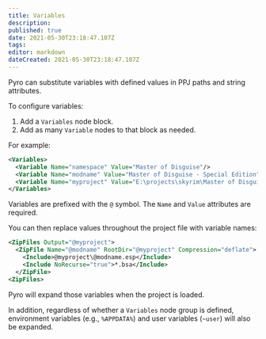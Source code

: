 ```yaml
---
title: Variables
description: 
published: true
date: 2021-05-30T23:18:47.107Z
tags: 
editor: markdown
dateCreated: 2021-05-30T23:18:47.107Z
---
```


Pyro can substitute variables with defined values in PPJ paths and string attributes.

To configure variables:

1. Add a `Variables` node block.
2. Add as many `Variable` nodes to that block as needed.

For example:

```xml
<Variables>
  <Variable Name="namespace" Value="Master of Disguise"/>
  <Variable Name="modname" Value="Master of Disguise - Special Edition"/>
  <Variable Name="myproject" Value="E:\projects\skyrim\Master of Disguise - Special Edition"/>
</Variables>
```

Variables are prefixed with the `@` symbol. The `Name` and `Value` attributes are required.

You can then replace values throughout the project file with variable names:

```xml
<ZipFiles Output="@myproject">
  <ZipFile Name="@modname" RootDir="@myproject" Compression="deflate">
    <Include>@myproject\@modname.esp</Include>
    <Include NoRecurse="true">*.bsa</Include>
  </ZipFile>
<ZipFiles>
```

Pyro will expand those variables when the project is loaded.

In addition, regardless of whether a `Variables` node group is defined, environment variables (e.g., `%APPDATA%`) and user variables (`~user`) will also be expanded.
